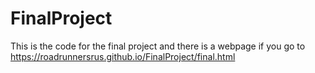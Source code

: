 # FinalProject
This is the code for the final project and there is a webpage if you go to https://roadrunnersrus.github.io/FinalProject/final.html
